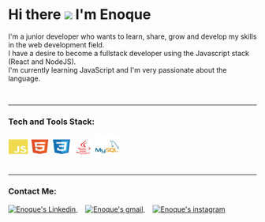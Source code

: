 <h1 align= "left">Hi there <img src="https://raw.githubusercontent.com/kaueMarques/kaueMarques/master/hi.gif" width="4%">   I'm Enoque</h1>


<div> 
  
  <p>
    I'm a junior developer who wants to learn, share, grow and develop my skills in the web development field. <br>
    I have a desire to become a fullstack developer using the Javascript stack (React and NodeJS). <br>
    I'm currently learning JavaScript and I'm very passionate about the language.<br>
  </p> 
</div>


  <br>
  <hr>
<div>
  <h3> Tech and Tools Stack: </h3>
  <div style="display: inline_block">
  <img align="center" alt="Enoque-Js" height="30" width="40" src="https://raw.githubusercontent.com/devicons/devicon/master/icons/javascript/javascript-plain.svg">
  <img align="center" alt="Enoque-HTML" height="30" width="40" src="https://raw.githubusercontent.com/devicons/devicon/master/icons/html5/html5-original.svg">
  <img align="center" alt="Enoque-CSS" height="30" width="40" src="https://raw.githubusercontent.com/devicons/devicon/master/icons/css3/css3-original.svg">
  <img align="center" alt="Enoque-Java" height="30" width="40" src="https://raw.githubusercontent.com/devicons/devicon/master/icons/java/java-plain.svg"> 
  <img align="center" src="https://raw.githubusercontent.com/devicons/devicon/master/icons/mysql/mysql-original-wordmark.svg" alt="mysql" width="50" height="50"/> 
</div>
 

<br>
<hr>

<div>
  <h3> Contact Me: </h3>
  <a href="https://www.linkedin.com/in/enoque-tembe-b73407230/" target="_blank">
     <img align="center" alt="Enoque's Linkedin" height="30" src="https://img.shields.io/badge/-Enoque Tembe-07122D?style=flat&logo=linkedin"/>
  </a>
  &nbsp;
  &nbsp;
 <a href="mailto:enoquetembe23@gmail.com" target="_blank">
    <img align="center" alt="Enoque's gmail" height="30"src="https://img.shields.io/badge/-enoquetembe23@gmail.com-07122D?style=flat&logo=gmail"/>
 </a>
  &nbsp;
  &nbsp;
  <a href="https://www.instagram.com/enoque_junior_/" target="_blank">
    <img align="center" alt="Enoque's instagram" height="30"  src="https://img.shields.io/badge/-enoque_junior-07122D?style=flat&logo=instagram"/>
  </a>
  
</div>

